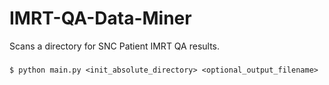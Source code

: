 # IMRT-QA-Data-Miner
Scans a directory for SNC Patient IMRT QA results.


###
~~~~
$ python main.py <init_absolute_directory> <optional_output_filename>
~~~~